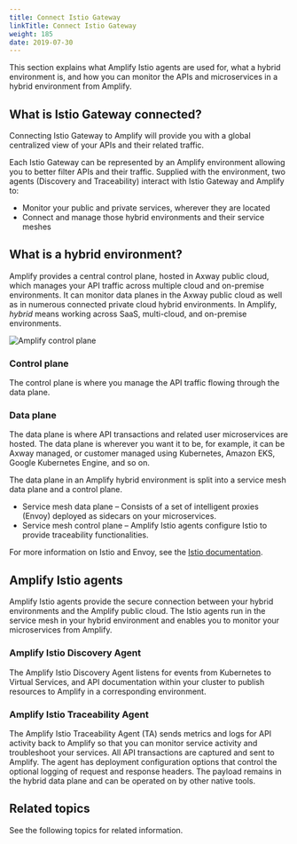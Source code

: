 ```yaml
---
title: Connect Istio Gateway
linkTitle: Connect Istio Gateway
weight: 185
date: 2019-07-30
---
```

This section explains what Amplify Istio agents are used for, what a hybrid environment is, and how you can monitor the APIs and microservices in a hybrid environment from Amplify.

## What is Istio Gateway connected?

Connecting Istio Gateway to Amplify will provide you with a global centralized view of your APIs and their related traffic.

Each Istio Gateway can be represented by an Amplify environment allowing you to better filter APIs and their traffic. Supplied with the environment, two agents (Discovery and Traceability) interact with Istio Gateway and Amplify to:

* Monitor your public and private services, wherever they are located
* Connect and manage those hybrid environments and their service meshes

## What is a hybrid environment?

Amplify provides a central control plane, hosted in Axway public cloud, which manages your API traffic across multiple cloud and on-premise environments. It can monitor data planes in the Axway public cloud as well as in numerous connected private cloud hybrid environments. In Amplify, *hybrid* means working across SaaS, multi-cloud, and on-premise environments.

![Amplify control plane](/Images/central/hybrid_control_data_plane.png)

### Control plane

The control plane is where you manage the API traffic flowing through the data plane.

### Data plane

The data plane is where API transactions and related user microservices are hosted. The data plane is wherever you want it to be, for example, it can be Axway managed, or customer managed using Kubernetes, Amazon EKS, Google Kubernetes Engine, and so on.

The data plane in an Amplify hybrid environment is split into a service mesh data plane and a control plane.

* Service mesh data plane – Consists of a set of intelligent proxies (Envoy) deployed as sidecars on your microservices.
* Service mesh control plane – Amplify Istio agents configure Istio to provide traceability functionalities.

For more information on Istio and Envoy, see the [Istio documentation](https://istio.io/latest/docs/).

## Amplify Istio agents

Amplify Istio agents provide the secure connection between your hybrid environments and the Amplify public cloud. The Istio agents run in the service mesh in your hybrid environment and enables you to monitor your microservices from Amplify.

### Amplify Istio Discovery Agent

The Amplify Istio Discovery Agent listens for events from Kubernetes to Virtual Services, and API documentation within your cluster to publish resources to Amplify in a corresponding environment.

### Amplify Istio Traceability Agent

The Amplify Istio Traceability Agent (TA) sends metrics and logs for API activity back to Amplify so that you can monitor service activity and troubleshoot your services. All API transactions are captured and sent to Amplify. The agent has deployment configuration options that control the optional logging of request and response headers. The payload remains in the hybrid data plane and can be operated on by other native tools.

## Related topics

See the following topics for related information.
